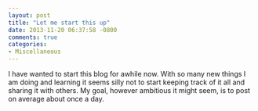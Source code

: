 ```yaml
---
layout: post
title: "Let me start this up"
date: 2013-11-20 06:37:58 -0800
comments: true
categories: 
- Miscellaneous
---
```

I have wanted to start this blog for awhile now.  With so many new things I am
doing and learning it seems silly not to start keeping track of it all and
sharing it with others.  My goal, however ambitious it might seem, is to post
on average about once a day.
